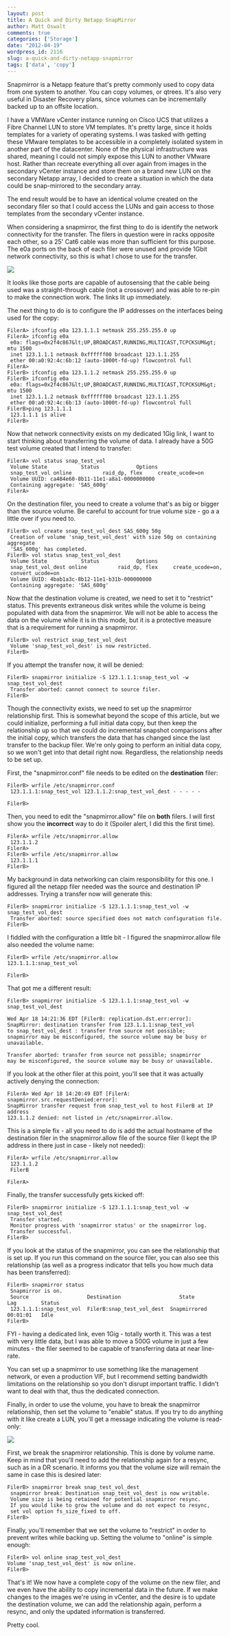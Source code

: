 ```yaml
---
layout: post
title: A Quick and Dirty Netapp SnapMirror
author: Matt Oswalt
comments: true
categories: ['Storage']
date: "2012-04-19"
wordpress_id: 2116
slug: a-quick-and-dirty-netapp-snapmirror
tags: ['data', 'copy']
---
```



Snapmirror is a Netapp feature that's pretty commonly used to copy data from one system to another. You can copy volumes, or qtrees. It's also very useful in Disaster Recovery plans, since volumes can be incrementally backed up to an offsite location.

I have a VMWare vCenter instance running on Cisco UCS that utilizes a Fibre Channel LUN to store VM templates. It's pretty large, since it holds templates for a variety of operating systems. I was tasked with getting these VMware templates to be accessible in a completely isolated system in another part of the datacenter. None of the physical infrastructure was shared, meaning I could not simply expose this LUN to another VMware host. Rather than recreate everything all over again from images in the secondary vCenter instance and store them on a brand new LUN on the secondary Netapp array, I decided to create a situation in which the data could be snap-mirrored to the secondary array.

The end result would be to have an identical volume created on the secondary filer so that I could access the LUNs and gain access to those templates from the secondary vCenter instance.

When considering a snapmirror, the first thing to do is identify the network connectivity for the transfer. The filers in question were in racks opposite each other, so a 25' Cat6 cable was more than sufficient for this purpose. The e0a ports on the back of each filer were unused and provide 1Gbit network connectivity, so this is what I chose to use for the transfer.

[![](assets/2012/04/filer_diagram.png)](assets/2012/04/filer_diagram.png)

It looks like those ports are capable of autosensing that the cable being used was a straight-through cable (not a crossover) and was able to re-pin to make the connection work. The links lit up immediately.

The next thing to do is to configure the IP addresses on the interfaces being used for the copy:
    
    FilerA> ifconfig e0a 123.1.1.1 netmask 255.255.255.0 up
    FilerA> ifconfig e0a
     e0a: flags=0x2f4c867&lt;UP,BROADCAST,RUNNING,MULTICAST,TCPCKSUM&gt; mtu 1500
     inet 123.1.1.1 netmask 0xffffff00 broadcast 123.1.1.255
     ether 00:a0:92:4c:6b:12 (auto-1000t-fd-up) flowcontrol full
    FilerA>
    FilerB> ifconfig e0a 123.1.1.2 netmask 255.255.255.0 up
    FilerB> ifconfig e0a
     e0a: flags=0x2f4c867&lt;UP,BROADCAST,RUNNING,MULTICAST,TCPCKSUM&gt; mtu 1500
     inet 123.1.1.2 netmask 0xffffff00 broadcast 123.1.1.255
     ether 00:a0:92:4c:6b:13 (auto-1000t-fd-up) flowcontrol full
    FilerB>ping 123.1.1.1
     123.1.1.1 is alive
    FilerB>

Now that network connectivity exists on my dedicated 1Gig link, I want to start thinking about transferring the volume of data. I already have a 50G test volume created that I intend to transfer:
    
    FilerA> vol status snap_test_vol
     Volume State           Status            Options
     snap_test_vol online          raid_dp, flex     create_ucode=on
     Volume UUID: ca484e60-8b11-11e1-a8a1-0000000000
     Containing aggregate: 'SAS_600g'
    FilerA>

On the destination filer, you need to create a volume that's as big or bigger than the source volume. Be careful to account for true volume size - go a a little over if you need to.
    
    FilerB> vol create snap_test_vol_dest SAS_600g 50g
     Creation of volume 'snap_test_vol_dest' with size 50g on containing aggregate
     'SAS_600g' has completed.
    FilerB> vol status snap_test_vol_dest
     Volume State           Status            Options
     snap_test_vol_dest online          raid_dp, flex     create_ucode=on,
     convert_ucode=on
     Volume UUID: 4bab1a3c-8b12-11e1-b31b-000000000
     Containing aggregate: 'SAS_600g'

Now that the destination volume is created, we need to set it to "restrict" status. This prevents extraneous disk writes while the volume is being populated with data from the snapmirror. We will not be able to access the data on the volume while it is in this mode, but it is a protective measure that is a requirement for running a snapmirror.
    
    FilerB> vol restrict snap_test_vol_dest
     Volume 'snap_test_vol_dest' is now restricted.
    FilerB>

If you attempt the transfer now, it will be denied:

    FilerB> snapmirror initialize -S 123.1.1.1:snap_test_vol -w snap_test_vol_dest
     Transfer aborted: cannot connect to source filer.
    FilerB>

Though the connectivity exists, we need to set up the snapmirror relationship first. This is somewhat beyond the scope of this article, but we could initialize, performing a full initial data copy, but then keep the relationship up so that we could do incremental snapshot comparisons after the initial copy, which transfers the data that has changed since the last transfer to the backup filer. We're only going to perform an initial data copy, so we won't get into that detail right now. Regardless, the relationship needs to be set up.

First, the "snapmirror.conf" file needs to be edited on the **destination** filer:

    FilerB> wrfile /etc/snapmirror.conf
     123.1.1.1:snap_test_vol 123.1.1.2:snap_test_vol_dest - - - - -
    
    FilerB>

Then, you need to edit the "snapmirror.allow" file on **both** filers. I will first show you the **incorrect** way to do it (Spoiler alert, I did this the first time).
    
    FilerA> wrfile /etc/snapmirror.allow
     123.1.1.2
    FilerA>
    FilerB> wrfile /etc/snapmirror.allow
     123.1.1.1
    FilerB>

My background in data networking can claim responsibility for this one. I figured all the netapp filer needed was the source and destination IP addresses. Trying a transfer now will generate this:
    
    FilerB> snapmirror initialize -S 123.1.1.1:snap_test_vol -w snap_test_vol_dest
     Transfer aborted: source specified does not match configuration file.
    FilerB>

I fiddled with the configuration a little bit - I figured the snapmirror.allow file also needed the volume name:
    
    FilerB> wrfile /etc/snapmirror.allow
    123.1.1.1:snap_test_vol
    
    FilerB>

That got me a different result:
    
    FilerB> snapmirror initialize -S 123.1.1.1:snap_test_vol -w snap_test_vol_dest
    
    Wed Apr 18 14:21:36 EDT [FilerB: replication.dst.err:error]:
    SnapMirror: destination transfer from 123.1.1.1:snap_test_vol
    to snap_test_vol_dest : transfer from source not possible;
    snapmirror may be misconfigured, the source volume may be busy or unavailable.
    
    Transfer aborted: transfer from source not possible; snapmirror
    may be misconfigured, the source volume may be busy or unavailable.
    
If you look at the other filer at this point, you'll see that it was actually actively denying the connection:
    
    FilerA> Wed Apr 18 14:20:49 EDT [FilerA: snapmirror.src.requestDenied:error]:
    SnapMirror transfer request from snap_test_vol to host FilerB at IP address
    123.1.1.2 denied: not listed in /etc/snapmirror.allow.

This is a simple fix - all you need to do is add the actual hostname of the destination filer in the snapmirror.allow file of the source filer (I kept the IP address in there just in case - likely not needed):
    
    FilerA> wrfile /etc/snapmirror.allow
     123.1.1.2
     FilerB
    
    FilerA>

Finally, the transfer successfully gets kicked off:
    
    FilerB> snapmirror initialize -S 123.1.1.1:snap_test_vol -w snap_test_vol_dest
     Transfer started.
     Monitor progress with 'snapmirror status' or the snapmirror log.
     Transfer successful.
    FilerB>

If you look at the status of the snapmirror, you can see the relationship that is set up. If you run this command on the source filer, you can also see this relationship (as well as a progress indicator that tells you how much data has been transferred):

    FilerB> snapmirror status
     Snapmirror is on.
     Source                   Destination                   State          Lag        Status
     123.1.1.1:snap_test_vol  FilerB:snap_test_vol_dest  Snapmirrored   00:01:01   Idle
    FilerB>

FYI - having a dedicated link, even 1Gig - totally worth it. This was a test with very little data, but I was able to move a 500G volume in just a few minutes - the filer seemed to be capable of transferring data at near line-rate.

You can set up a snapmirror to use something like the management network, or even a production VIF, but I recommend setting bandwidth limitations on the relationship so you don't disrupt important traffic. I didn't want to deal with that, thus the dedicated connection.

Finally, in order to use the volume, you have to break the snapmirror relationship, then set the volume to "enable" status. If you try to do anything with it like create a LUN, you'll get a message indicating the volume is read-only:

[![](assets/2012/04/lun_screen.png)](assets/2012/04/lun_screen.png)

First, we break the snapmirror relationship. This is done by volume name. Keep in mind that you'll need to add the relationship again for a resync, such as in a DR scenario. It informs you that the volume size will remain the same in case this is desired later:
    
    FilerB> snapmirror break snap_test_vol_dest
     snapmirror break: Destination snap_test_vol_dest is now writable.
     Volume size is being retained for potential snapmirror resync. 
     If you would like to grow the volume and do not expect to resync,
     set vol option fs_size_fixed to off.
    FilerB>

Finally, you'll remember that we set the volume to "restrict" in order to prevent writes while backing up. Setting the volume to "online" is simple enough:

    FilerB> vol online snap_test_vol_dest  
    Volume 'snap_test_vol_dest' is now online.
    FilerB>

That's it! We now have a complete copy of the volume on the new filer, and we even have the ability to copy incremental data in the future. If we make changes to the images we're using in vCenter, and the desire is to update the destination volume, we can add the relationship again, perform a resync, and only the updated information is transferred.

Pretty cool.
